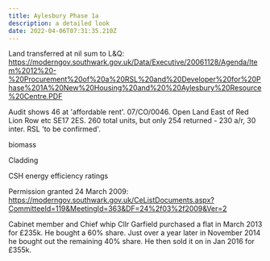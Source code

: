 ```yaml
---
title: Aylesbury Phase 1a
description: a detailed look
date: 2022-04-06T07:31:35.210Z
---
```

Land transferred at nil sum to L&Q: https://moderngov.southwark.gov.uk/Data/Executive/20061128/Agenda/Item%2012%20-%20Procurement%20of%20a%20RSL%20and%20Developer%20for%20Phase%201A%20New%20Housing%20and%20%20Aylesbury%20Resource%20Centre.PDF

Audit shows 46 at 'affordable rent'. 07/CO/0046.  Open Land East of Red Lion Row etc SE17 2ES. 260 total units, but only 254 returned - 230 a/r, 30 inter. RSL 'to be confirmed'.

biomass

Cladding

CSH energy efficiency ratings

Permission granted 24 March 2009: https://moderngov.southwark.gov.uk/CeListDocuments.aspx?CommitteeId=119&MeetingId=363&DF=24%2f03%2f2009&Ver=2

Cabinet member and Chief whip Cllr Garfield purchased a flat in March 2013 for £235k. He bought a 60% share. Just over a year later in November 2014 he bought out the remaining 40% share. He then sold it on in Jan 2016 for £355k.